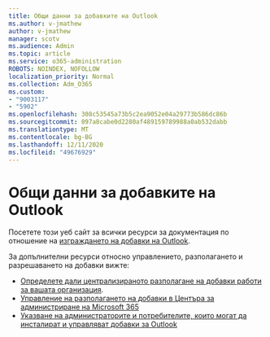 ```yaml
---
title: Общи данни за добавките на Outlook
ms.author: v-jmathew
author: v-jmathew
manager: scotv
ms.audience: Admin
ms.topic: article
ms.service: o365-administration
ROBOTS: NOINDEX, NOFOLLOW
localization_priority: Normal
ms.collection: Adm_O365
ms.custom:
- "9003117"
- "5902"
ms.openlocfilehash: 308c53545a73b5c2ea9052e04a29773b586dc86b
ms.sourcegitcommit: 097a8cabe0d2280af489159789988a0ab532dabb
ms.translationtype: MT
ms.contentlocale: bg-BG
ms.lasthandoff: 12/11/2020
ms.locfileid: "49676929"
---
```

# <a name="general-outlook-add-ins-information"></a>Общи данни за добавките на Outlook

Посетете този уеб сайт за всички ресурси за документация по отношение на [изграждането на добавки на Outlook](https://docs.microsoft.com/office/dev/add-ins/outlook/).

За допълнителни ресурси относно управлението, разполагането и разрешаването на добавки вижте:

- [Определете дали централизираното разполагане на добавки работи за вашата организация](https://docs.microsoft.com/microsoft-365/admin/manage/centralized-deployment-of-add-ins).
- [Управление на разполагането на добавки в Центъра за администриране на Microsoft 365](https://docs.microsoft.com/microsoft-365/admin/manage/manage-deployment-of-add-ins)
- [Указване на администраторите и потребителите, които могат да инсталират и управляват добавки за Outlook](https://docs.microsoft.com/exchange/clients-and-mobile-in-exchange-online/add-ins-for-outlook/specify-who-can-install-and-manage-add-ins)
